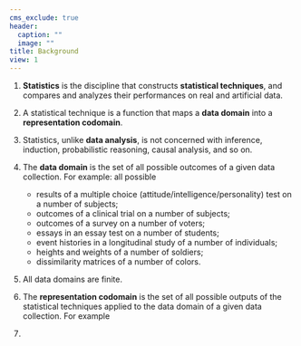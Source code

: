 ```yaml
---
cms_exclude: true
header:
  caption: ""
  image: ""
title: Background
view: 1
---
```

1. **Statistics** is the discipline that constructs **statistical techniques**, and compares and analyzes their performances on real and artificial data. 

3. A statistical technique is a function that maps a **data domain** into a **representation codomain**. 
4. Statistics, unlike **data analysis**, is not concerned with inference, induction, probabilistic reasoning, causal analysis, and so on.
5. The **data domain** is the set of all possible outcomes of a given data collection. For example: all possible
    - results of a multiple choice (attitude/intelligence/personality) test on a number of subjects;
    - outcomes of a clinical trial on a number of subjects;
    - outcomes of a survey on a number of voters;
    - essays in an essay test on a number of students;
    - event histories in a longitudinal study of a number of individuals;
    - heights and weights of a number of soldiers;
    - dissimilarity matrices of a number of colors.
1. All data domains are finite.
2. The **representation codomain** is the set of all possible outputs of the statistical techniques applied to the data domain of a given data collection. For example
3. 





